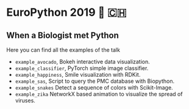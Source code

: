 # EuroPython 2019 :snake: :switzerland:

## When a Biologist met Python

Here you can find all the examples of the talk

* `example_avocado`, Bokeh interactive data visualization.
* `example_classifier`, PyTorch simple image classifier.
* `example_happiness`, Smile visualization with RDKit.
* `example_sas`, Script to query the PMC database with Biopython.
* `example_snakes` Detect a sequence of colors with Scikit-Image.
* `example_zika` NetworkX based animation to visualize the spread of viruses.

